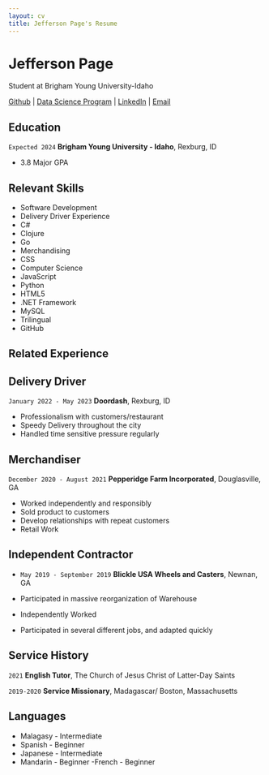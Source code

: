 ```yaml
---
layout: cv
title: Jefferson Page's Resume
---
```

# Jefferson Page
Student at Brigham Young University-Idaho

<div id="webaddress">
<a href="https://github.com/jeffmahay">Github</a>
| <a href="https://byuidatascience.github.io/development.html">Data Science Program</a>
| <a href="www.linkedin.com/in/jeff-page-1b9661207">LinkedIn</a>
| <a href="jeffersonpage7@gmail.com">Email</a>
</div>

<!-- https://www.monique.tech/the-art-of-markdown -->

## Education
`Expected 2024`
__Brigham Young University - Idaho__, Rexburg, ID

- 3.8 Major GPA

## Relevant Skills
- Software Development
- Delivery Driver Experience
- C#
- Clojure
- Go
- Merchandising
- CSS
- Computer Science
- JavaScript
- Python
- HTML5
- .NET Framework
- MySQL
- Trilingual
- GitHub

## Related Experience

## Delivery Driver
`January 2022 - May 2023`
__Doordash__, Rexburg, ID

- Professionalism with customers/restaurant
- Speedy Delivery throughout the city
- Handled time sensitive pressure regularly

## Merchandiser
`December 2020 - August 2021`
__Pepperidge Farm Incorporated__, Douglasville, GA

- Worked independently and responsibly
- Sold product to customers
- Develop relationships with repeat customers
- Retail Work

## Independent Contractor
- `May 2019 - September 2019`
__Blickle USA Wheels and Casters__, Newnan, GA

- Participated in massive reorganization of Warehouse
- Independently Worked
- Participated in several different jobs, and adapted quickly

## Service History

`2021`
__English Tutor__, The Church of Jesus Christ of Latter-Day Saints


`2019-2020`
__Service Missionary__, Madagascar/ Boston, Massachusetts

## Languages
- Malagasy - Intermediate
- Spanish - Beginner
- Japanese - Intermediate
- Mandarin - Beginner
-French - Beginner

##

<!-- ### Footer

Last updated: July 2023 -->


